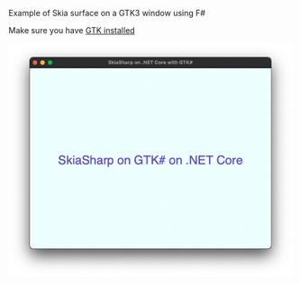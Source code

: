 Example of Skia surface on a GTK3 window using F#

Make sure you have [GTK installed](https://github.com/GtkSharp/GtkSharp/wiki/Installing-Gtk-on-Mac)

![screenshot](docs/screenshot.png)